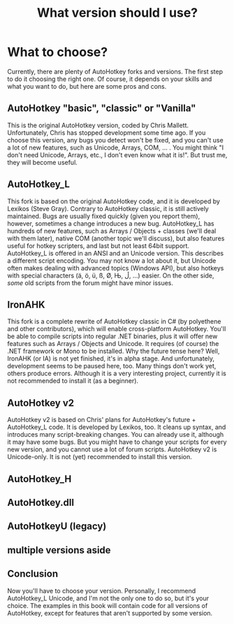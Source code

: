 ﻿---
title: What version should I use?
permalink: /en/What-Version-To-Use.html
---

# What to choose?
Currently, there are plenty of AutoHotkey forks and versions. The first step to do it choosing the right one.
Of course, it depends on your skills and what you want to do, but here are some pros and cons.

## AutoHotkey "basic", "classic" or "Vanilla"
This is the original AutoHotkey version, coded by Chris Mallett. Unfortunately, Chris has stopped development some time ago.
If you choose this version, any bugs you detect won't be fixed, and you can't use a lot of new features, such as Unicode, Arrays, COM, ... . You might think "I don't need Unicode, Arrays, etc., I don't even know what it is!". But trust me, they will become useful.

## AutoHotkey_L
This fork is based on the original AutoHotkey code, and it is developed by Lexikos (Steve Gray). Contrary to AutoHotkey classic, it is still actively maintained.
Bugs are usually fixed quickly (given you report them), however, sometimes a change introduces a new bug.
AutoHotkey_L has hundreds of new features, such as Arrays / Objects + classes (we'll deal with them later), native COM (another topic we'll discuss), but also features useful for hotkey scripters, and last but not least 64bit support.
AutoHotkey_L is offered in an ANSI and an Unicode version. This describes a different script encoding. You may not know a lot about it, but Unicode often makes dealing with advanced topics (Windows API), but also hotkeys with special characters (ä, ö, ü, ß, Ø, Њ, ڵ, ...) easier. On the other side, *some* old scripts from the forum might have minor issues.

## IronAHK
This fork is a complete rewrite of AutoHotkey classic in C# (by polyethene and other contributors), which will enable cross-platform AutoHotkey. You'll be able to compile scripts into regular .NET binaries, plus it will offer new features such as Arrays / Objects and Unicode. It requires (of course) the .NET framework or Mono to be installed.
Why the future tense here? Well, IronAHK (or IA) is not yet finished, it's in alpha stage. And unfortunately, development seems to be paused here, too. Many things don't work yet, others produce errors.
Although it is a very interesting project, currently it is not recommended to install it (as a beginner).

## AutoHotkey v2
AutoHotkey v2 is based on Chris' plans for AutoHotkey's future + AutoHotkey_L code. It is developed by Lexikos, too. It cleans up syntax, and introduces many script-breaking changes.
You can already use it, although it may have some bugs. But you might have to change your scripts for every new version, and you cannot use a lot of forum scripts.
AutoHotkey v2 is Unicode-only.
It is not (yet) recommended to install this version.

## AutoHotkey_H

## AutoHotkey.dll

## AutoHotkeyU (legacy)

## multiple versions aside


## Conclusion
Now you'll have to choose your version. Personally, I recommend AutoHotkey_L Unicode, and I'm not the only one to do so, but it's your choice.
The examples in this book will contain code for all versions of AutoHotkey, except for features that aren't supported by some version.